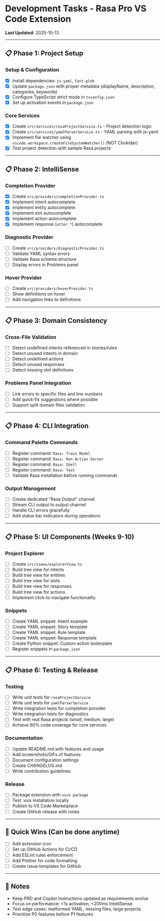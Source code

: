 # Development Tasks - Rasa Pro VS Code Extension

**Last Updated:** 2025-10-13

---

## 📋 Phase 1: Project Setup

### Setup & Configuration

- [x] Install dependencies: `js-yaml`, `fast-glob`
- [x] Update `package.json` with proper metadata (displayName, description, categories, keywords)
- [x] Configure TypeScript strict mode in `tsconfig.json`
- [x] Set up activation events in `package.json`

### Core Services

- [x] Create `src/services/rasaProjectService.ts` - Project detection logic
- [x] Create `src/services/yamlParserService.ts` - YAML parsing with js-yaml
- [x] Implement file watcher using `vscode.workspace.createFileSystemWatcher()` (NOT Chokidar)
- [x] Test project detection with sample Rasa projects

---

## 📋 Phase 2: IntelliSense

### Completion Provider

- [x] Create `src/providers/completionProvider.ts`
- [x] Implement intent autocomplete
- [x] Implement entity autocomplete
- [x] Implement slot autocomplete
- [x] Implement action autocomplete
- [x] Implement response (`utter_*`) autocomplete

### Diagnostic Provider

- [ ] Create `src/providers/diagnosticProvider.ts`
- [ ] Validate YAML syntax errors
- [ ] Validate Rasa schema structure
- [ ] Display errors in Problems panel

### Hover Provider

- [ ] Create `src/providers/hoverProvider.ts`
- [ ] Show definitions on hover
- [ ] Add navigation links to definitions

---

## 📋 Phase 3: Domain Consistency

### Cross-File Validation

- [ ] Detect undefined intents referenced in stories/rules
- [ ] Detect unused intents in domain
- [ ] Detect undefined actions
- [ ] Detect unused responses
- [ ] Detect missing slot definitions

### Problems Panel Integration

- [ ] Link errors to specific files and line numbers
- [ ] Add quick-fix suggestions where possible
- [ ] Support split domain files validation

---

## 📋 Phase 4: CLI Integration

### Command Palette Commands

- [ ] Register command: `Rasa: Train Model`
- [ ] Register command: `Rasa: Run Action Server`
- [ ] Register command: `Rasa: Shell`
- [ ] Register command: `Rasa: Test`
- [ ] Validate Rasa installation before running commands

### Output Management

- [ ] Create dedicated "Rasa Output" channel
- [ ] Stream CLI output to output channel
- [ ] Handle CLI errors gracefully
- [ ] Add status bar indicators during operations

---

## 📋 Phase 5: UI Components (Weeks 9-10)

### Project Explorer

- [ ] Create `src/views/explorerView.ts`
- [ ] Build tree view for intents
- [ ] Build tree view for entities
- [ ] Build tree view for slots
- [ ] Build tree view for responses
- [ ] Build tree view for actions
- [ ] Implement click-to-navigate functionality

### Snippets

- [ ] Create YAML snippet: Intent example
- [ ] Create YAML snippet: Story template
- [ ] Create YAML snippet: Rule template
- [ ] Create YAML snippet: Response template
- [ ] Create Python snippet: Custom action boilerplate
- [ ] Register snippets in `package.json`

---

## 📋 Phase 6: Testing & Release

### Testing

- [ ] Write unit tests for `rasaProjectService`
- [ ] Write unit tests for `yamlParserService`
- [ ] Write integration tests for completion provider
- [ ] Write integration tests for diagnostics
- [ ] Test with real Rasa projects (small, medium, large)
- [ ] Achieve 80% code coverage for core services

### Documentation

- [ ] Update README.md with features and usage
- [ ] Add screenshots/GIFs of features
- [ ] Document configuration settings
- [ ] Create CHANGELOG.md
- [ ] Write contribution guidelines

### Release

- [ ] Package extension with `vsce package`
- [ ] Test .vsix installation locally
- [ ] Publish to VS Code Marketplace
- [ ] Create GitHub release with notes

---

## 🎯 Quick Wins (Can be done anytime)

- [ ] Add extension icon
- [ ] Set up GitHub Actions for CI/CD
- [ ] Add ESLint rules enforcement
- [ ] Add Prettier for code formatting
- [ ] Create issue templates for GitHub

---

## 📝 Notes

- Keep PRD and Copilot Instructions updated as requirements evolve
- Focus on performance: <1s activation, <200ms IntelliSense
- Test edge cases: malformed YAML, missing files, large projects
- Prioritize P0 features before P1 features
